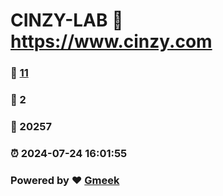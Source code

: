 # CINZY-LAB :link: https://www.cinzy.com 
### :page_facing_up: [11](https://www.cinzy.com/tag.html) 
### :speech_balloon: 2 
### :hibiscus: 20257 
### :alarm_clock: 2024-07-24 16:01:55 
### Powered by :heart: [Gmeek](https://github.com/Meekdai/Gmeek)
